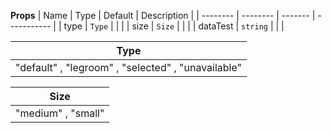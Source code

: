 **Props**
| Name | Type | Default | Description |
| -------- | -------- | ------- | ----------- |
| type | `Type` | | |
| size | `Size` | | |
| dataTest | `string` | | |

| **Type**                                           |
| -------------------------------------------------- |
| "default" , "legroom" , "selected" , "unavailable" |

| **Size**           |
| ------------------ |
| "medium" , "small" |
